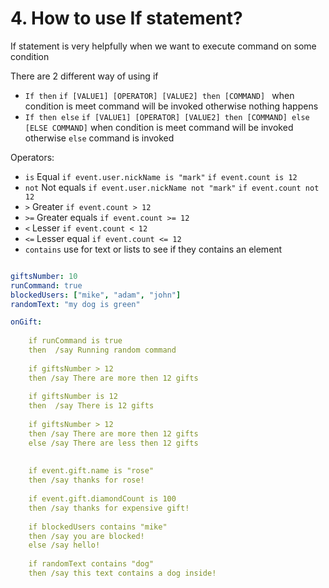 
# 4. How to use If statement?

  If statement is very helpfully when we want to execute command on some condition

  There are 2 different way of using if 
  - `If then` `if [VALUE1] [OPERATOR] [VALUE2] then [COMMAND] ` when condition is meet command will be invoked otherwise nothing happens
  - `If then else` `if [VALUE1] [OPERATOR] [VALUE2] then [COMMAND] else [ELSE COMMAND]` when condition is meet command will be invoked otherwise `else` command is invoked

  Operators:
  - `is` Equal   `if event.user.nickName is "mark"` `if event.count is 12`
  - `not` Not equals  `if event.user.nickName not "mark"` `if event.count not 12`
  - `>` Greater   `if event.count > 12 `
  - `>=` Greater equals   `if event.count >= 12 `
  - `<` Lesser   `if event.count < 12 `
  - `<=` Lesser equal   `if event.count <= 12`
  - `contains` use for text or lists to see if they contains an element


``` yml

giftsNumber: 10
runCommand: true
blockedUsers: ["mike", "adam", "john"]
randomText: "my dog is green" 

onGift:
    
    if runCommand is true
    then  /say Running random command
    
    if giftsNumber > 12 
    then /say There are more then 12 gifts
    
    if giftsNumber is 12
    then  /say There is 12 gifts
    
    if giftsNumber > 12
    then /say There are more then 12 gifts
    else /say There are less then 12 gifts
    
    
    if event.gift.name is "rose" 
    then /say thanks for rose!
    
    if event.gift.diamondCount is 100
    then /say thanks for expensive gift!
    
    if blockedUsers contains "mike" 
    then /say you are blocked!
    else /say hello!
    
    if randomText contains "dog" 
    then /say this text contains a dog inside!
```
